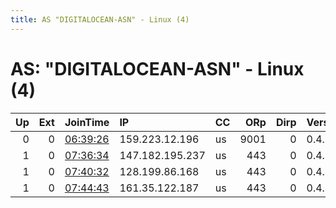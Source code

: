 ```yaml
---
title: AS "DIGITALOCEAN-ASN" - Linux (4)
---
```


# AS: "DIGITALOCEAN-ASN" - Linux (4)

|   Up |   Ext | JoinTime                                                                                              | IP              | CC   |   ORp |   Dirp | Version   | Contact   | Nickname   |   eFamMembers |
|-----:|------:|:------------------------------------------------------------------------------------------------------|:----------------|:-----|------:|-------:|:----------|:----------|:-----------|--------------:|
|    0 |     0 | [06:39:26](https://nusenu.github.io/OrNetStats/w/relay/B2636057E4AE149E4B34B8747263B68BBC7032A0.html) | 159.223.12.196  | us   |  9001 |      0 | 0.4.6.10  | None      | Unnamed    |             1 |
|    1 |     0 | [07:36:34](https://nusenu.github.io/OrNetStats/w/relay/90DA7E45D038ECA98DB38C57BAF37ED43CB30EBD.html) | 147.182.195.237 | us   |   443 |      0 | 0.4.7.10  | None      | jRelaysan  |             1 |
|    1 |     0 | [07:40:32](https://nusenu.github.io/OrNetStats/w/relay/904E6BD38CA2B7D63F35F2EF9F178F27AACAD34C.html) | 128.199.86.168  | us   |   443 |      0 | 0.4.7.10  | None      | jRelaysgp  |             1 |
|    1 |     0 | [07:44:43](https://nusenu.github.io/OrNetStats/w/relay/6DBADE12BD1777ADDFC54D5610DEF1AE4358493A.html) | 161.35.122.187  | us   |   443 |      0 | 0.4.7.10  | None      | jRelaynyc  |             1 |
